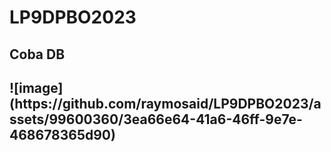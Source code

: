 # LP9DPBO2023

<h2>Coba DB<h2>
  ![image](https://github.com/raymosaid/LP9DPBO2023/assets/99600360/3ea66e64-41a6-46ff-9e7e-468678365d90)
